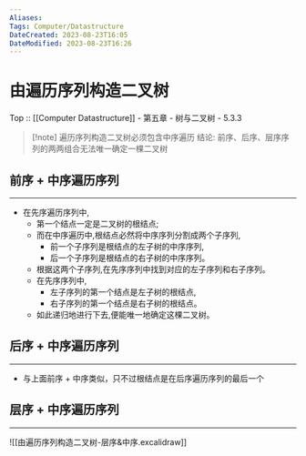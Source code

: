```yaml
---
Aliases: 
Tags: Computer/Datastructure 
DateCreated: 2023-08-23T16:05
DateModified: 2023-08-23T16:26
---
```

# 由遍历序列构造二叉树

Top :: [[Computer Datastructure]] - 第五章 - 树与二叉树 - 5.3.3

> [!note] 遍历序列构造二叉树必须包含中序遍历
> 结论: 前序、后序、层序序列的两两组合无法唯一确定一棵二叉树

## 前序 + 中序遍历序列
---
- 在先序遍历序列中,
	- 第一个结点一定是二叉树的根结点;
	- 而在中序遍历中,根结点必然将中序序列分割成两个子序列,
		- 前一个子序列是根结点的左子树的中序序列,
		- 后一个子序列是根结点的右子树的中序序列。
	- 根据这两个子序列,在先序序列中找到对应的左子序列和右子序列。
	- 在先序序列中,
		- 左子序列的第一个结点是左子树的根结点,
		- 右子序列的第一个结点是右子树的根结点。
	- 如此递归地进行下去,便能唯一地确定这棵二叉树。

## 后序 + 中序遍历序列
---
- 与上面前序 + 中序类似，只不过根结点是在后序遍历序列的最后一个

## 层序 + 中序遍历序列
---
![[由遍历序列构造二叉树-层序&中序.excalidraw]]
